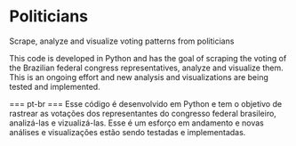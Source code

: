 Politicians
===========

Scrape, analyze and visualize voting patterns from politicians

This code is developed in Python and has the goal of scraping the voting of the Brazilian federal congress representatives, analyze and visualize them.
This is an ongoing effort and new analysis and visualizations are being tested and implemented.

=== pt-br ===
Esse código é desenvolvido em Python e tem o objetivo de rastrear as votações dos representantes do congresso federal brasileiro, analizá-las e vizualizá-las.
Esse é um esforço em andamento e novas análises e visualizações estão sendo testadas e implementadas.
